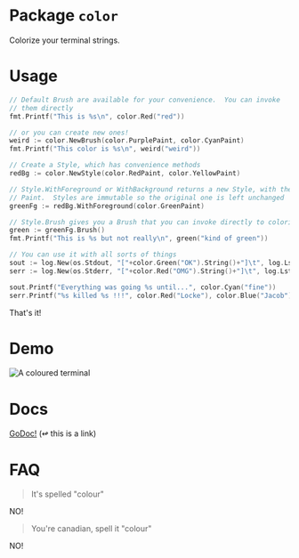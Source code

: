 # Package `color`

Colorize your terminal strings.

# Usage

```go
// Default Brush are available for your convenience.  You can invoke
// them directly
fmt.Printf("This is %s\n", color.Red("red"))

// or you can create new ones!
weird := color.NewBrush(color.PurplePaint, color.CyanPaint)
fmt.Printf("This color is %s\n", weird("weird"))

// Create a Style, which has convenience methods
redBg := color.NewStyle(color.RedPaint, color.YellowPaint)

// Style.WithForeground or WithBackground returns a new Style, with the applied
// Paint.  Styles are immutable so the original one is left unchanged
greenFg := redBg.WithForeground(color.GreenPaint)

// Style.Brush gives you a Brush that you can invoke directly to colorize strings.
green := greenFg.Brush()
fmt.Printf("This is %s but not really\n", green("kind of green"))

// You can use it with all sorts of things
sout := log.New(os.Stdout, "["+color.Green("OK").String()+"]\t", log.LstdFlags)
serr := log.New(os.Stderr, "["+color.Red("OMG").String()+"]\t", log.LstdFlags)

sout.Printf("Everything was going %s until...", color.Cyan("fine"))
serr.Printf("%s killed %s !!!", color.Red("Locke"), color.Blue("Jacob"))
```

That's it!

# Demo

![A coloured terminal](https://s3-us-west-2.amazonaws.com/aybabtme/color_demo.png "A fine terminal")

# Docs

[GoDoc!](http://godoc.org/github.com/aybabtme/color) (↫ this is a link)

# FAQ

> It's spelled "colour"

NO!

> You're canadian, spell it "colour"

NO!
